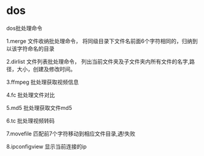 # dos
dos批处理命令

1.merge
文件收纳批处理命令，
将同级目录下文件名前面6个字符相同的，归纳到以该字符命名的目录

2.dirlist
文件列表批处理命令，
列出当前文件夹及子文件夹内所有文件的名字,路径，大小，创建及修改时间。

3.ffmpeg
批处理获取视频信息

4.fc
批处理文件对比

5.md5
批处理获取文件md5

6.tc
批处理视频转码

7.movefile
匹配前7个字符移动到相应文件目录,遇!失败

8.ipconfigview
显示当前连接的ip
